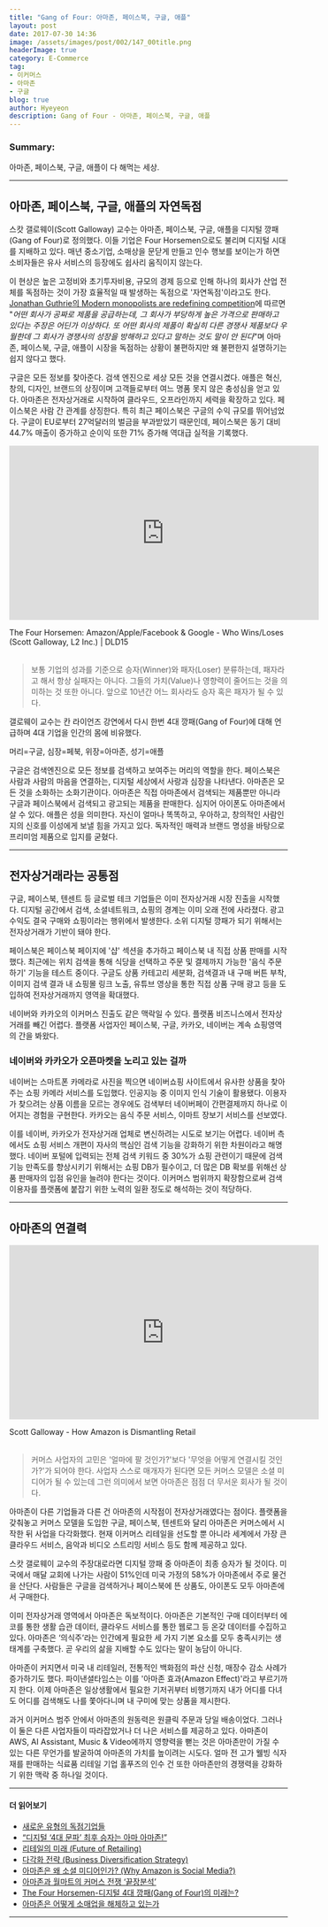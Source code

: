 ```yaml
---
title: "Gang of Four: 아마존, 페이스북, 구글, 애플"
layout: post
date: 2017-07-30 14:36
image: /assets/images/post/002/147_00title.png
headerImage: true
category: E-Commerce
tag:
- 이커머스
- 아마존
- 구글
blog: true
author: Hyeyeon
description: Gang of Four - 아마존, 페이스북, 구글, 애플
---
```


### Summary:

아마존, 페이스북, 구글, 애플이 다 해먹는 세상.

---

## 아마존, 페이스북, 구글, 애플의 자연독점

스캇 갤로웨이(Scott Galloway) 교수는 아마존, 페이스북, 구글, 애플을 디지털 깡패(Gang of Four)로 정의했다. 이들 기업은 Four Horsemen으로도 불리며 디지털 시대를 지배하고 있다. 매년 중소기업, 소매상을 문닫게 만들고 인수 행보를 보이는가 하면 소비자들은 유사 서비스의 등장에도 쉽사리 움직이지 않는다.

이 현상은 높은 고정비와 초기투자비용, 규모의 경제 등으로 인해 하나의 회사가 산업 전체를 독점하는 것이 가장 효율적일 때 발생하는 독점으로 '자연독점'이라고도 한다. [Jonathan Guthrie의 Modern monopolists are redefining competition](https://www.ft.com/content/b7214b26-2660-11e7-a34a-538b4cb30025)에 따르면 "*어떤 회사가 공짜로 제품을 공급하는데, 그 회사가 부당하게 높은 가격으로 판매하고 있다는 주장은 어딘가 이상하다. 또 어떤 회사의 제품이 확실히 다른 경쟁사 제품보다 우월한데 그 회사가 경쟁사의 성장을 방해하고 있다고 말하는 것도 말이 안 된다*"며 아마존, 페이스북, 구글, 애플이 시장을 독점하는 상황이 불편하지만 왜 불편한지 설명하기는 쉽지 않다고 했다.

구글은 모든 정보를 찾아준다. 검색 엔진으로 세상 모든 것을 연결시켰다. 애플은 혁신, 창의, 디자인, 브랜드의 상징이며 고객들로부터 여느 명품 못지 않은 충성심을 얻고 있다. 아마존은 전자상거래로 시작하여 클라우드, 오프라인까지 세력을 확장하고 있다. 페이스북은 사람 간 관계를 상징한다. 특히 최근 페이스북은 구글의 수익 규모를 뛰어넘었다. 구글이 EU로부터 27억달러의 벌금을 부과받았기 때문인데, 페이스북은 동기 대비 44.7% 매출이 증가하고 순이익 또한 71% 증가해 역대급 실적을 기록했다.

<p align="middle">
<iframe width="560" height="315" src="https://www.youtube.com/embed/XCvwCcEP74Q" frameborder="0" allowfullscreen></iframe>
</p>
<figcaption class="caption">The Four Horsemen: Amazon/Apple/Facebook & Google - Who Wins/Loses (Scott Galloway, L2 Inc.) | DLD15</figcaption>

<br>

> 보통 기업의 성과를 기준으로 승자(Winner)와 패자(Loser) 분류하는데, 패자라고 해서 항상 실패자는 아니다. 그들의 가치(Value)나 영향력이 줄어드는 것을 의미하는 것 또한 아니다. 앞으로 10년간 어느 회사라도 승자 혹은 패자가 될 수 있다.

갤로웨이 교수는 칸 라이언즈 강연에서 다시 한번 4대 깡패(Gang of Four)에 대해 언급하며 4대 기업을 인간의 몸에 비유했다.

머리=구글, 심장=페북, 위장=아마존, 성기=애플

구글은 검색엔진으로 모든 정보를 검색하고 보여주는 머리의 역할을 한다. 페이스북은 사람과 사람의 마음을 연결하는, 디지털 세상에서 사랑과 심장을 나타낸다. 아마존은 모든 것을 소화하는 소화기관이다. 아마존은 직접 아마존에서 검색되는 제품뿐만 아니라 구글과 페이스북에서 검색되고 광고되는 제품을 판매한다. 심지어 아이폰도 아마존에서 살 수 있다. 애플은 성을 의미한다. 자신이 얼마나 똑똑하고, 우아하고, 창의적인 사람인지의 신호를 이성에게 보낼 힘을 가지고 있다. 독자적인 매력과 브랜드 명성을 바탕으로 프리미엄 제품으로 입지를 굳혔다.

---

## 전자상거래라는 공통점

구글, 페이스북, 텐센트 등 글로벌 테크 기업들은 이미 전자상거래 시장 진출을 시작했다. 디지털 공간에서 검색, 소셜네트워크, 쇼핑의 경계는 이미 오래 전에 사라졌다. 광고 수익도 결국 구매와 쇼핑이라는 행위에서 발생한다. 소위 디지털 깡패가 되기 위해서는 전자상거래가 기반이 돼야 한다.

페이스북은 페이스북 페이지에 '샵' 섹션을 추가하고 페이스북 내 직접 상품 판매를 시작했다. 최근에는 위치 검색을 통해 식당을 선택하고 주문 및 결제까지 가능한 '음식 주문하기' 기능을 테스트 중이다. 구글도 상품 카테고리 세분화, 검색결과 내 구매 버튼 부착, 이미지 검색 결과 내 쇼핑몰 링크 노출, 유튜브 영상을 통한 직접 상품 구매 광고 등을 도입하여 전자상거래까지 영역을 확대했다.

네이버와 카카오의 이커머스 진출도 같은 맥락일 수 있다. 플랫폼 비즈니스에서 전자상거래를 빼긴 어렵다. 플랫폼 사업자인 페이스북, 구글, 카카오, 네이버는 계속 쇼핑영역의 간을 봐왔다.

### 네이버와 카카오가 오픈마켓을 노리고 있는 걸까

네이버는 스마트폰 카메라로 사진을 찍으면 네이버쇼핑 사이트에서 유사한 상품을 찾아주는 쇼핑 카메라 서비스를 도입했다. 인공지능 중 이미지 인식 기술이 활용됐다. 이용자가 찾으려는 상품 이름을 모르는 경우에도 검색부터 네이버페이 간편결제까지 하나로 이어지는 경험을 구현한다. 카카오는 음식 주문 서비스, 이마트 장보기 서비스를 선보였다.

이를 네이버, 카카오가 전자상거래 업체로 변신하려는 시도로 보기는 어렵다. 네이버 측에서도 쇼핑 서비스 개편이 자사의 핵심인 검색 기능을 강화하기 위한 차원이라고 해명했다. 네이버 포털에 입력되는 전체 검색 키워드 중 30%가 쇼핑 관련이기 때문에 검색 기능 만족도를 향상시키기 위해서는 쇼핑 DB가 필수이고, 더 많은 DB 확보를 위해선 상품 판매자의 입점 유인을 늘려야 한다는 것이다. 이커머스 범위까지 확장함으로써 검색 이용자를 플랫폼에 붙잡기 위한 노력의 일환 정도로 해석하는 것이 적당하다.

---

## 아마존의 연결력

<p align="middle">
<iframe width="560" height="315" src="https://www.youtube.com/embed/3MOwRTTq1bY" frameborder="0" allowfullscreen></iframe>
</p>
<figcaption class="caption">Scott Galloway - How Amazon is Dismantling Retail</figcaption>

<br>

> 커머스 사업자의 고민은 '얼마에 팔 것인가?'보다 '무엇을 어떻게 연결시킬 것인가?'가 되어야 한다. 사업자 스스로 매개자가 된다면 모든 커머스 모델은 소셜 미디어가 될 수 있는데 그런 의미에서 보면 아마존은 점점 더 무서운 회사가 될 것이다.

아마존이 다른 기업들과 다른 건 아마존의 시작점이 전자상거래였다는 점이다. 플랫폼을 갖춰놓고 커머스 모델을 도입한 구글, 페이스북, 텐센트와 달리 아마존은 커머스에서 시작한 뒤 사업을 다각화했다. 현재 이커머스 리테일을 선도할 뿐 아니라 세계에서 가장 큰 클라우드 서비스, 음악과 비디오 스트리밍 서비스 등도 함께 제공하고 있다.

스캇 갤로웨이 교수의 주장대로라면 디지털 깡패 중 아마존이 최종 승자가 될 것이다. 미국에서 매달 교회에 나가는 사람이 51%인데 미국 가정의 58%가 아마존에서 주로 물건을 산단다. 사람들은 구글을 검색하거나 페이스북에 뜬 상품도, 아이폰도 모두 아마존에서 구매한다.

이미 전자상거래 영역에서 아마존은 독보적이다. 아마존은 기본적인 구매 데이터부터 에코를 통한 생활 습관 데이터, 클라우드 서비스를 통한 웹로그 등 온갖 데이터를 수집하고 있다. 아마존은 ‘의식주’라는 인간에게 필요한 세 가지 기본 요소를 모두 충족시키는 생태계를 구축했다. 곧 우리의 삶을 지배할 수도 있다는 말이 농담이 아니다.

아마존이 커지면서 미국 내 리테일러, 전통적인 백화점의 파산 신청, 매장수 감소 사례가 증가하기도 했다. 파이낸셜타임스는 이를 '아마존 효과(Amazon Effect)'라고 부르기까지 한다. 이제 아마존은 일상생활에서 필요한 기저귀부터 비행기까지 내가 어디를 다녀도 어디를 검색해도 나를 쫓아다니며 내 구미에 맞는 상품을 제시한다.

과거 이커머스 범주 안에서 아마존의 원동력은 원클릭 주문과 당일 배송이었다. 그러나 이 둘은 다른 사업자들이 따라잡았거나 더 나은 서비스를 제공하고 있다. 아마존이 AWS, AI Assistant, Music & Video에까지 영향력을 뻗는 것은 아마존만이 가질 수 있는 다른 무언가를 발굴하여 아마존의 가치를 높이려는 시도다. 얼마 전 고가 웰빙 식자재를 판매하는 식료품 리테일 기업 홀푸즈의 인수 건 또한 아마존만의 경쟁력을 강화하기 위한 맥락 중 하나일 것이다.

---

#### 더 읽어보기

* [새로운 유형의 독점기업들](http://ppss.kr/archives/112467)
* [“디지털 ‘4대 문파’ 최후 승자는 아마 아마존!”](http://www.newdaily.co.kr/mobile/mnewdaily/newsview.php?id=348867)
* [리테일의 미래 (Future of Retailing)](http://soob.me/futureofretailing/)
* [다각화 전략 (Business Diversification Strategy)](http://soob.me/business-diversify/)
* [아마존은 왜 소셜 미디어인가? (Why Amazon is Social Media?)](https://organicmedialab.com/2013/07/05/why-amazon-is-social-media/)
* [아마존과 월마트의 커머스 전쟁 ‘끝장분석’](http://verticalplatform.kr/archives/9156)
* [The Four Horsemen-디지털 4대 깡패(Gang of Four)의 미래는?](http://verticalplatform.kr/archives/9240)
* [아마존은 어떻게 소매업을 해체하고 있는가](https://estimastory.com/2017/05/01/alexashopping/)

---
